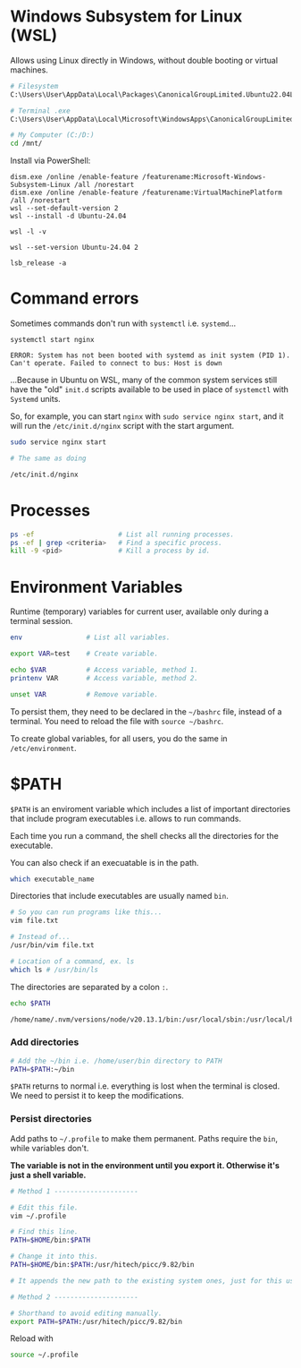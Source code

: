 # Windows Subsystem for Linux (WSL)

Allows using Linux directly in Windows, without double booting or virtual machines.

```bash
# Filesystem
C:\Users\User\AppData\Local\Packages\CanonicalGroupLimited.Ubuntu22.04LTS_79rhkp1fndgsc\LocalState\rootfs

# Terminal .exe
C:\Users\User\AppData\Local\Microsoft\WindowsApps\CanonicalGroupLimited.Ubuntu22.04LTS_79rhkp1fndgsc

# My Computer (C:/D:)
cd /mnt/
```

Install via PowerShell:

```text
dism.exe /online /enable-feature /featurename:Microsoft-Windows-Subsystem-Linux /all /norestart
dism.exe /online /enable-feature /featurename:VirtualMachinePlatform /all /norestart
wsl --set-default-version 2
wsl --install -d Ubuntu-24.04

wsl -l -v

wsl --set-version Ubuntu-24.04 2

lsb_release -a
```

# Command errors

Sometimes commands don't run with `systemctl` i.e. `systemd`...

```
systemctl start nginx

ERROR: System has not been booted with systemd as init system (PID 1). Can't operate. Failed to connect to bus: Host is down
```

...Because in Ubuntu on WSL, many of the common system services still have the "old" `init.d` scripts available to be used in place of `systemctl` with `Systemd` units.

So, for example, you can start `nginx` with `sudo service nginx start`, and it will run the `/etc/init.d/nginx` script with the start argument.

```bash
sudo service nginx start

# The same as doing

/etc/init.d/nginx
```

# Processes

```bash
ps -ef                     # List all running processes.
ps -ef | grep <criteria>   # Find a specific process.
kill -9 <pid>              # Kill a process by id.
```

# Environment Variables

Runtime (temporary) variables for current user, available only during a terminal session.

```bash
env                # List all variables.

export VAR=test    # Create variable.

echo $VAR          # Access variable, method 1.
printenv VAR       # Access variable, method 2.

unset VAR          # Remove variable.
```

To persist them, they need to be declared in the `~/bashrc` file, instead of a terminal. You need to reload the file with `source ~/bashrc`.

To create global variables, for all users, you do the same in `/etc/environment`.

# $PATH

`$PATH` is an enviroment variable which includes a list of important directories that include program executables i.e. allows to run commands.

Each time you run a command, the shell checks all the directories for the executable.

You can also check if an execuatable is in the path.

```bash
which executable_name
```

Directories that include executables are usually named `bin`.

```bash
# So you can run programs like this...
vim file.txt

# Instead of...
/usr/bin/vim file.txt

# Location of a command, ex. ls
which ls # /usr/bin/ls
```

The directories are separated by a colon `:`.

```bash
echo $PATH

/home/name/.nvm/versions/node/v20.13.1/bin:/usr/local/sbin:/usr/local/bin:/usr/sbin:/usr/bin:/sbin:/bin:/usr/games:/usr/local/games:/mnt/c/Program Files/WindowsApps/CanonicalGroupLimited.Ubuntu22.04LTS_2204.3.63.0_x64__79rhkp1fndgsc:/mnt/c/Program Files/AdoptOpenJDK/jre-11.0.7.10-hotspot/bin:/mnt/c/Program Files/AdoptOpenJDK/jre-8.0.252.09-hotspot/bin:/mnt/c/Program Files (x86)/AdoptOpenJDK/jre-8.0.252.09-hotspot/bin:/mnt/c/WINDOWS/system32:/mnt/c/WINDOWS:/mnt/c/WINDOWS/System32/Wbem:/mnt/c/WINDOWS/System32/WindowsPowerShell/v1.0/:/mnt/c/WINDOWS/System32/OpenSSH/:/mnt/c/Program Files (x86)/Microsoft SQL Server/150/DTS/Binn/:/mnt/c/Program Files/dotnet/:/mnt/c/Users/Name/AppData/Local/Microsoft/WindowsApps:/mnt/c/Program Files (x86)/Nmap:/mnt/c/Users/Name/AppData/Local/Programs/Microsoft VS Code/bin:/snap/bin
```

### Add directories

```bash
# Add the ~/bin i.e. /home/user/bin directory to PATH
PATH=$PATH:~/bin
```

`$PATH` returns to normal i.e. everything is lost when the terminal is closed. We need to persist it to keep the modifications.

### Persist directories

Add paths to `~/.profile` to make them permanent. Paths require the `bin`, while variables don't.

**The variable is not in the environment until you export it. Otherwise it's just a shell variable.**

```bash
# Method 1 ---------------------

# Edit this file.
vim ~/.profile

# Find this line.
PATH=$HOME/bin:$PATH

# Change it into this.
PATH=$HOME/bin:$PATH:/usr/hitech/picc/9.82/bin

# It appends the new path to the existing system ones, just for this user.

# Method 2 ---------------------

# Shorthand to avoid editing manually.
export PATH=$PATH:/usr/hitech/picc/9.82/bin
```

Reload with

```bash
source ~/.profile
```
